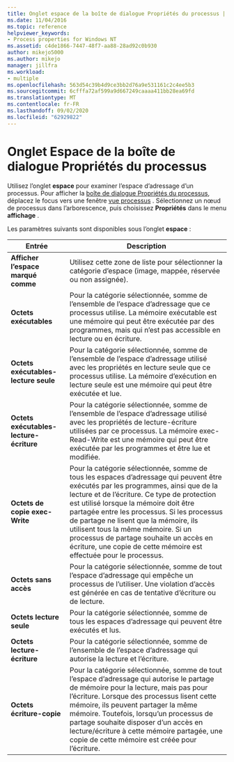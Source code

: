 ```yaml
---
title: Onglet espace de la boîte de dialogue Propriétés du processus | Microsoft Docs
ms.date: 11/04/2016
ms.topic: reference
helpviewer_keywords:
- Process properties for Windows NT
ms.assetid: c4de1866-7447-48f7-aa88-28ad92c0b930
author: mikejo5000
ms.author: mikejo
manager: jillfra
ms.workload:
- multiple
ms.openlocfilehash: 563d54c39b4d9ce3bb2d76a9e531161c2c4ee5b3
ms.sourcegitcommit: 6cfffa72af599a9d667249caaaa411bb28ea69fd
ms.translationtype: MT
ms.contentlocale: fr-FR
ms.lasthandoff: 09/02/2020
ms.locfileid: "62929822"
---
```

# <a name="space-tab-process-properties-dialog-box"></a>Onglet Espace de la boîte de dialogue Propriétés du processus
Utilisez l’onglet **espace** pour examiner l’espace d’adressage d’un processus. Pour afficher la [boîte de dialogue Propriétés du processus](../debugger/process-properties-dialog-box.md), déplacez le focus vers une fenêtre [vue processus](../debugger/processes-view.md) . Sélectionnez un nœud de processus dans l’arborescence, puis choisissez **Propriétés** dans le menu **affichage** .

 Les paramètres suivants sont disponibles sous l’onglet **espace** :

|Entrée|Description|
|-----------|-----------------|
|**Afficher l’espace marqué comme**|Utilisez cette zone de liste pour sélectionner la catégorie d’espace (image, mappée, réservée ou non assignée).|
|**Octets exécutables**|Pour la catégorie sélectionnée, somme de l’ensemble de l’espace d’adressage que ce processus utilise. La mémoire exécutable est une mémoire qui peut être exécutée par des programmes, mais qui n’est pas accessible en lecture ou en écriture.|
|**Octets exécutables-lecture seule**|Pour la catégorie sélectionnée, somme de l’ensemble de l’espace d’adressage utilisé avec les propriétés en lecture seule que ce processus utilise. La mémoire d’exécution en lecture seule est une mémoire qui peut être exécutée et lue.|
|**Octets exécutables-lecture-écriture**|Pour la catégorie sélectionnée, somme de l’ensemble de l’espace d’adressage utilisé avec les propriétés de lecture-écriture utilisées par ce processus. La mémoire exec-Read-Write est une mémoire qui peut être exécutée par les programmes et être lue et modifiée.|
|**Octets de copie exec-Write**|Pour la catégorie sélectionnée, somme de tous les espaces d’adressage qui peuvent être exécutés par les programmes, ainsi que de la lecture et de l’écriture. Ce type de protection est utilisé lorsque la mémoire doit être partagée entre les processus. Si les processus de partage ne lisent que la mémoire, ils utilisent tous la même mémoire. Si un processus de partage souhaite un accès en écriture, une copie de cette mémoire est effectuée pour le processus.|
|**Octets sans accès**|Pour la catégorie sélectionnée, somme de tout l’espace d’adressage qui empêche un processus de l’utiliser. Une violation d’accès est générée en cas de tentative d’écriture ou de lecture.|
|**Octets lecture seule**|Pour la catégorie sélectionnée, somme de tous les espaces d’adressage qui peuvent être exécutés et lus.|
|**Octets lecture-écriture**|Pour la catégorie sélectionnée, somme de l’ensemble de l’espace d’adressage qui autorise la lecture et l’écriture.|
|**Octets écriture-copie**|Pour la catégorie sélectionnée, somme de tout l’espace d’adressage qui autorise le partage de mémoire pour la lecture, mais pas pour l’écriture. Lorsque des processus lisent cette mémoire, ils peuvent partager la même mémoire. Toutefois, lorsqu’un processus de partage souhaite disposer d’un accès en lecture/écriture à cette mémoire partagée, une copie de cette mémoire est créée pour l’écriture.|